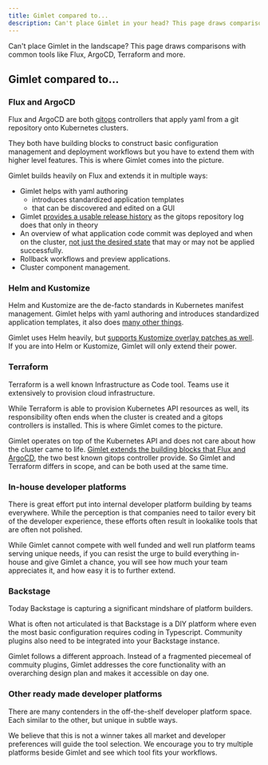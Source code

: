 ```yaml
---
title: Gimlet compared to...
description: Can't place Gimlet in your head? This page draws comparisons with common tools like Flux, ArgoCD, Terraform and more.
---
```


Can't place Gimlet in the landscape? This page draws comparisons with common tools like Flux, ArgoCD, Terraform and more.

## Gimlet compared to...

### Flux and ArgoCD

Flux and ArgoCD are both [gitops](/concepts/the-sane-gitops-guide) controllers that apply yaml from a git repository onto Kubernetes clusters.

They both have building blocks to construct basic configuration management and deployment workflows but you have to extend them with higher level features. This is where Gimlet comes into the picture.

Gimlet builds heavily on Flux and extends it in multiple ways:

- Gimlet helps with yaml authoring
  - introduces standardized application templates
  - that can be discovered and edited on a GUI
- Gimlet [provides a usable release history](/blog/three-problems-with-gitops-as-deployment-history-and-how-we-overcome-them) as the gitops repository log does that only in theory
- An overview of what application code commit was deployed and when on the cluster, [not just the desired state](/blog/how-flux-broke-the-cicd-feedback-loop-and-how-we-pieced-it-back-together) that may or may not be applied successfully.
- Rollback workflows and preview applications.
- Cluster component management.

### Helm and Kustomize

Helm and Kustomize are the de-facto standards in Kubernetes manifest management. Gimlet helps with yaml authoring and introduces standardized application templates, it also does [many other things](#flux-and-argocd).

Gimlet uses Helm heavily, but [supports Kustomize overlay patches as well](/docs/when-helm-is-limiting). If you are into Helm or Kustomize, Gimlet will only extend their power.

### Terraform

Terraform is a well known Infrastructure as Code tool. Teams use it extensively to provision cloud infrastructure.

While Terraform is able to provision Kubernetes API resources as well, its responsibility often ends when the cluster is created and a gitops controllers is installed. This is where Gimlet comes to the picture.

Gimlet operates on top of the Kubernetes API and does not care about how the cluster came to life. [Gimlet extends the building blocks that Flux and ArgoCD](#flux-and-argocd), the two best known gitops controller provide. So Gimlet and Terraform differs in scope, and can be both used at the same time.

### In-house developer platforms

There is great effort put into internal developer platform building by teams everywhere. While the perception is that companies need to tailor every bit of the developer experience, these efforts often result in lookalike tools that are often not polished.

While Gimlet cannot compete with well funded and well run platform teams serving unique needs, if you can resist the urge to build everything in-house and give Gimlet a chance, you will see how much your team appreciates it, and how easy it is to further extend.

### Backstage

Today Backstage is capturing a significant mindshare of platform builders.

What is often not articulated is that Backstage is a DIY platform where even the most basic configuration requires coding in Typescript. Community plugins also need to be integrated into your Backstage instance.

Gimlet follows a different approach. Instead of a fragmented piecemeal of commuity plugins, Gimlet addresses the core functionality with an overarching design plan and makes it accessible on day one.

### Other ready made developer platforms

There are many contenders in the off-the-shelf developer platform space. Each similar to the other, but unique in subtle ways.

We believe that this is not a winner takes all market and developer preferences will guide the tool selection. We encourage you to try multiple platforms beside Gimlet and see which tool fits your workflows.
